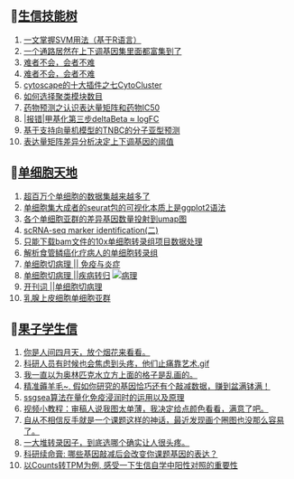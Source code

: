 ## 📝[生信技能树](https://github.com/ixxmu/mp_duty/issues?q=label%3A%E7%94%9F%E4%BF%A1%E6%8A%80%E8%83%BD%E6%A0%91+is%3Aclosed)
<!-- 1issueTable -->

1. [一文掌握SVM用法（基于R语言）](https://github.com/ixxmu/mp_duty/issues/2337) 
2. [一个通路居然在上下调基因集里面都富集到了](https://github.com/ixxmu/mp_duty/issues/2330) 
3. [难者不会，会者不难](https://github.com/ixxmu/mp_duty/issues/2329) 
4. [难者不会，会者不难](https://github.com/ixxmu/mp_duty/issues/2328) 
5. [​cytoscape的十大插件之七CytoCluster](https://github.com/ixxmu/mp_duty/issues/2320) 
6. [如何选择聚类模块数目](https://github.com/ixxmu/mp_duty/issues/2319) 
7. [药物预测之认识表达量矩阵和药物IC50](https://github.com/ixxmu/mp_duty/issues/2301) 
8. [|报错|甲基化第三步deltaBeta ≈ logFC](https://github.com/ixxmu/mp_duty/issues/2288) 
9. [基于支持向量机模型的TNBC的分子亚型预测](https://github.com/ixxmu/mp_duty/issues/2287) 
10. [表达量矩阵差异分析决定上下调基因的阈值](https://github.com/ixxmu/mp_duty/issues/2270) 
<!-- 1issueTable -->
## 📝[单细胞天地](https://github.com/ixxmu/mp_duty/issues?q=label%3A%E5%8D%95%E7%BB%86%E8%83%9E%E5%A4%A9%E5%9C%B0+is%3Aclosed)
<!-- 2issueTable -->

1. [超百万个单细胞的数据集越来越多了](https://github.com/ixxmu/mp_duty/issues/2327) 
2. [单细胞集大成者的seurat包的可视化本质上是ggplot2语法](https://github.com/ixxmu/mp_duty/issues/2311) 
3. [各个单细胞亚群的差异基因数量投射到umap图](https://github.com/ixxmu/mp_duty/issues/2308) 
4. [scRNA-seq marker identification(二)](https://github.com/ixxmu/mp_duty/issues/2303) 
5. [只能下载bam文件的10x单细胞转录组项目数据处理](https://github.com/ixxmu/mp_duty/issues/2279) 
6. [解析食管鳞癌化疗病人的单细胞转录组](https://github.com/ixxmu/mp_duty/issues/2203) 
7. [单细胞切病理 || 免疫与炎症](https://github.com/ixxmu/mp_duty/issues/2175) 
8. [单细胞切病理 ||疾病转归](https://github.com/ixxmu/mp_duty/issues/2173) [![病理](https://img.shields.io/github/labels/ixxmu/mp_duty/病理)](https://github.com/ixxmu/mp_duty/labels/病理)
9. [开刊词 ||单细胞切病理](https://github.com/ixxmu/mp_duty/issues/2156) 
10. [乳腺上皮细胞单细胞亚群](https://github.com/ixxmu/mp_duty/issues/2113) 
<!-- 2issueTable -->

## 📝[果子学生信](https://github.com/ixxmu/mp_duty/issues?q=label%3A%E6%9E%9C%E5%AD%90%E5%AD%A6%E7%94%9F%E4%BF%A1+is%3Aclosed)
<!-- 3issueTable -->

1. [你是人间四月天，放个烟花来看看。](https://github.com/ixxmu/mp_duty/issues/2291) 
2. [科研人员有时候也会焦虑到头疼，他们止痛靠艺术.gif](https://github.com/ixxmu/mp_duty/issues/2290) 
3. [我一直以为奥林匹克水立方上面的格子是乱画的。](https://github.com/ixxmu/mp_duty/issues/2289) 
4. [精准薅羊毛~, 假如你研究的基因恰巧还有个敲减数据，赚到盆满钵满！](https://github.com/ixxmu/mp_duty/issues/2265) 
5. [ssgsea算法在量化免疫浸润时的运用以及原理](https://github.com/ixxmu/mp_duty/issues/2264) 
6. [视频小教程：审稿人说我图太单薄，我决定给点颜色看看，满意了吧。](https://github.com/ixxmu/mp_duty/issues/2249) 
7. [自从不相信反手就是一个课题这样的神话，最近发现画个圈图也没那么容易了。](https://github.com/ixxmu/mp_duty/issues/2248) 
8. [一大堆转录因子，到底选哪个确实让人很头疼。](https://github.com/ixxmu/mp_duty/issues/2228) 
9. [科研续命膏: 哪些基因敲减后会改变你课题基因的表达？](https://github.com/ixxmu/mp_duty/issues/2222) 
10. [以Counts转TPM为例, 感受一下生信自学中阳性对照的重要性](https://github.com/ixxmu/mp_duty/issues/2209) 
<!-- 3issueTable -->
